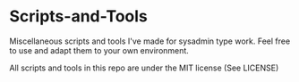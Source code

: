 # Scripts-and-Tools

Miscellaneous scripts and tools I've made for sysadmin type work.
Feel free to use and adapt them to your own environment.

All scripts and tools in this repo are under the MIT license (See LICENSE)
